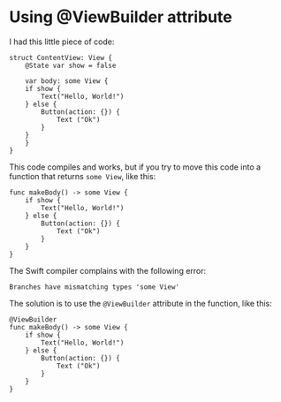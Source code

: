 # Using @ViewBuilder attribute

I had this little piece of code:

```
struct ContentView: View {
    @State var show = false

    var body: some View {
	if show {
		Text("Hello, World!")
	} else {
		Button(action: {}) {
			Text ("Ok")
		}
	}
    }
}
```

This code compiles and works, but if you try to move this code into a function
that returns `some View`, like this:

```
func makeBody() -> some View {
	if show {
		Text("Hello, World!")
	} else {
		Button(action: {}) {
			Text ("Ok")
		}
	}
}
```

The Swift compiler complains with the following error:

```
Branches have mismatching types 'some View'
```

The solution is to use the `@ViewBuilder` attribute in the function, like this:

```
@ViewBuilder
func makeBody() -> some View {
	if show {
		Text("Hello, World!")
	} else {
		Button(action: {}) {
			Text ("Ok")
		}
	}
}
```
